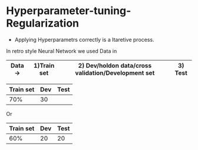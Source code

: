 # Hyperparameter-tuning-Regularization
* Applying Hyperparametrs correctly is a Itaretive process.

In retro style Neural Network we used Data in   

Data ->|1)Train set |2) Dev/holdon data/cross validation/Development set|3) Test
--|---|---|--

Train set | Dev | Test
---|---|---
70%|30|

Or

Train set | Dev | Test
---|---|---
60%|20|20
